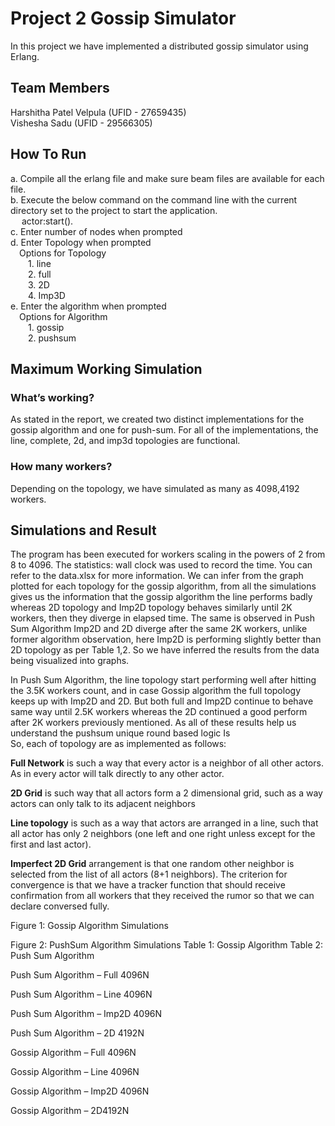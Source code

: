 # Project 2  Gossip Simulator
In this project we have implemented a distributed gossip simulator using Erlang. 

##  Team Members
Harshitha Patel Velpula (UFID - 27659435)</br>
Vishesha Sadu (UFID - 29566305)
                       
## How To Run</br>
a. Compile all the erlang file and make sure beam files are available for each file.</br>
b. Execute the below command on the command line with the current directory set to the project to start the application.</br>
&emsp;  actor:start().</br>
c. Enter number of nodes when prompted</br>
d. Enter Topology when prompted</br> 
 &emsp;Options for Topology</br>
 &emsp;&emsp;1. line</br>
 &emsp;&emsp;2. full</br>
 &emsp;&emsp;3. 2D</br>
 &emsp;&emsp;4. Imp3D</br>
e. Enter the algorithm when prompted</br>
&emsp;Options for Algorithm</br>
 &emsp;&emsp;1. gossip</br>
 &emsp;&emsp;2. pushsum</br>



## Maximum Working Simulation
### What’s working?
As stated in the report, we created two distinct implementations for the gossip algorithm and one for push-sum. For all of the implementations, the line, complete, 2d, and imp3d topologies are functional.

### How many workers?
Depending on the topology, we have simulated as many as 4098,4192 workers.


## Simulations and Result
The program has been executed for workers scaling in the powers of 2 from 8 to 4096. The statistics: wall clock was used to record the time. You can refer to the data.xlsx for more information. We can infer from the graph plotted for each topology for the gossip algorithm, from all the simulations gives us the information that the gossip algorithm the line performs badly whereas 2D topology and Imp2D topology behaves similarly until 2K workers, then they diverge in elapsed time. The same is observed in Push Sum Algorithm Imp2D and 2D diverge after the same 2K workers, unlike former algorithm observation, here Imp2D is performing slightly better than 2D topology as per Table 1,2. So we have inferred the results from the data being visualized into graphs. 

In Push Sum Algorithm, the line topology start performing well after hitting the 3.5K workers count, and in case Gossip algorithm the full topology keeps up with Imp2D and 2D. But both full and Imp2D continue to behave same way until 2.5K workers whereas the 2D continued a good perform after 2K workers previously mentioned. As all of these results help us understand the pushsum unique round based logic Is</br>
So, each of topology are as implemented as follows:</br>

__Full Network__ is such a way that every actor is a neighbor of all other actors. As in every actor will talk directly to any other actor.</br>

__2D Grid__ is such way that all actors form a 2 dimensional grid, such as a way actors can only talk to its adjacent neighbors</br>

__Line topology__ is such as a way that actors are arranged in a line, such that all actor has only 2 neighbors (one left and one right unless except for the first and last actor).</br>

__Imperfect 2D Grid__ arrangement is that one random other neighbor is selected from the list of all actors (8+1 neighbors).
The criterion for convergence is that we have a tracker function that should receive confirmation from all workers that they received the rumor so that we can declare conversed fully.</br>

Figure 1: Gossip Algorithm Simulations


Figure 2: PushSum Algorithm Simulations
Table 1: Gossip Algorithm
Table 2: Push Sum Algorithm
 
Push Sum Algorithm – Full 4096N


Push Sum Algorithm – Line 4096N





Push Sum Algorithm – Imp2D 4096N


Push Sum Algorithm – 2D 4192N





Gossip Algorithm – Full 4096N



Gossip Algorithm – Line 4096N




Gossip Algorithm – Imp2D 4096N


Gossip Algorithm – 2D4192N





